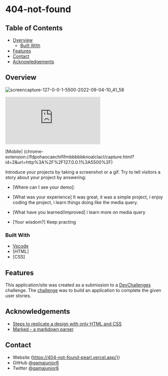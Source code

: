 # 404-not-found
<!-- Please update value in the {}  -->


<!-- TABLE OF CONTENTS -->

## Table of Contents

- [Overview](#overview)
  - [Built With](#built-with)
- [Features](#features)
- [Contact](#contact)
- [Acknowledgements](#acknowledgements)

<!-- OVERVIEW -->

## Overview
![screencapture-127-0-0-1-5500-2022-09-04-10_41_58](https://user-images.githubusercontent.com/89595458/188308216-16b786ef-4e29-4565-9a43-c095c172ebc9.png)

![screenshot](https://chrome-extension://fdpohaocaechififmbbbbbknoalclacl/capture.html?id=1&url=http%3A%2F%2F127.0.0.1%3A5500%2F)

[Mobile]
(chrome-extension://fdpohaocaechififmbbbbbknoalclacl/capture.html?id=2&url=http%3A%2F%2F127.0.0.1%3A5500%2F)

Introduce your projects by taking a screenshot or a gif. Try to tell visitors a story about your project by answering:

- [Where can I see your demo]:

- [What was your experience]
It was great, it was a simple project, i enjoy coding the project, i learn things doing like the media query.

- [What have you learned/improved]
i learn more on media query

- [Your wisdom?]
Keep practing 

### Built With

<!-- This section should list any major frameworks that you built your project using. Here are a few examples.-->

- [Vscode](https://code.visualstudio.com/download)
- [HTML]
- [CSS]

## Features

<!-- List the features of your application or follow the template. Don't share the figma file here :) -->

This application/site was created as a submission to a [DevChallenges](https://devchallenges.io/challenges) challenge. The [challenge](https://devchallenges.io/challenges/wBunSb7FPrIepJZAg0sY) was to build an application to complete the given user stories.


## Acknowledgements

<!-- This section should list any articles or add-ons/plugins that helps you to complete the project. This is optional but it will help you in the future. For exmpale -->

- [Steps to replicate a design with only HTML and CSS](https://devchallenges-blogs.web.app/how-to-replicate-design/)
- [Marked - a markdown parser](https://github.com/chjj/marked)

## Contact

- Website (https://404-not-found-pearl.vercel.app/})
- GitHub [@gamajunior6](https://{https://github.com/Gamajunior6})
- Twitter [@gamajunior6](https://{twitter.com/gamajunior6})
